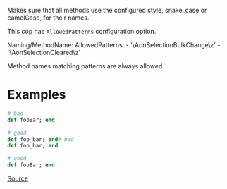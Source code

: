 
Makes sure that all methods use the configured style,
snake_case or camelCase, for their names.

This cop has `AllowedPatterns` configuration option.

  Naming/MethodName:
    AllowedPatterns:
      - '\AonSelectionBulkChange\z'
      - '\AonSelectionCleared\z'

Method names matching patterns are always allowed.

# Examples

```ruby
# bad
def fooBar; end

# good
def foo_bar; end# bad
def foo_bar; end

# good
def fooBar; end
```

[Source](http://www.rubydoc.info/gems/rubocop/RuboCop/Cop/Naming/MethodName)